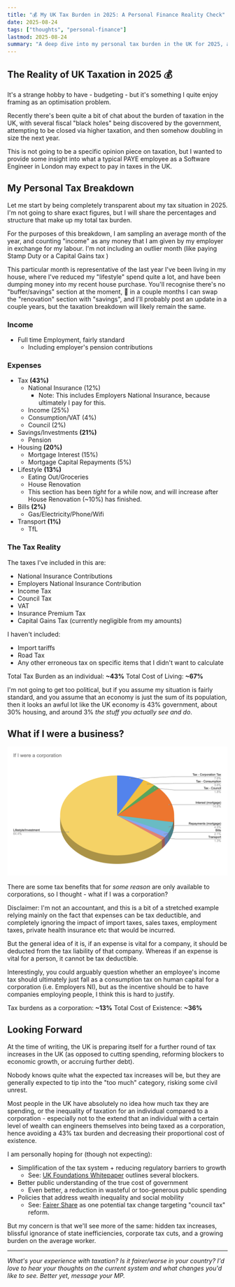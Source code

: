 ```yaml
---
title: "💰 My UK Tax Burden in 2025: A Personal Finance Reality Check"
date: 2025-08-24
tags: ["thoughts", "personal-finance"]
lastmod: 2025-08-24
summary: "A deep dive into my personal tax burden in the UK for 2025, and concerns about the future of taxation for average UK taxpayers."
---
```


## The Reality of UK Taxation in 2025 💰

It's a strange hobby to have - budgeting - but it's something I quite enjoy framing as an optimisation problem.

Recently there's been quite a bit of chat about the burden of taxation in the UK, with several fiscal "black holes" being discovered by the government, attempting to be closed via higher taxation, and then somehow doubling in size the next year.

This is not going to be a specific opinion piece on taxation, but I wanted to provide some insight into what a typical PAYE employee as a Software Engineer in London may expect to pay in taxes in the UK.

## My Personal Tax Breakdown

Let me start by being completely transparent about my tax situation in 2025.
I'm not going to share exact figures, but I will share the percentages and structure that make up my total tax burden.

For the purposes of this breakdown, I am sampling an average month of the year, and counting "income" as any money that I am given by my employer in exchange for my labour.
I'm not including an outlier month (like paying Stamp Duty or a Capital Gains tax )

This particular month is representative of the last year I've been living in my house, where I've reduced my "lifestyle" spend quite a lot, and have been dumping money into my recent house purchase.
You'll recognise there's no "buffer/savings" section at the moment, 🤞 in a couple months I can swap the "renovation" section with "savings", and I'll probably post an update in a couple years, but the taxation breakdown will likely remain the same.

### Income

- Full time Employment, fairly standard
  - Including employer's pension contributions

### Expenses

- Tax **(43%)**
  - National Insurance (12%)
    - Note: This includes Employers National Insurance, because ultimately I pay for this.
  - Income (25%)
  - Consumption/VAT (4%)
  - Council (2%)
- Savings/Investments **(21%)**
  - Pension
- Housing **(20%)**
  - Mortgage Interest (15%)
  - Mortgage Capital Repayments (5%)
- Lifestyle **(13%)**
  - Eating Out/Groceries
  - House Renovation
  - This section has been _tight_ for a while now, and will increase after House Renovation (~10%) has finished.
- Bills **(2%)**
  - Gas/Electricity/Phone/Wifi
- Transport **(1%)**
  - TfL

### The Tax Reality

The taxes I've included in this are:

- National Insurance Contributions
- Employers National Insurance Contribution
- Income Tax
- Council Tax
- VAT
- Insurance Premium Tax
- Capital Gains Tax (currently negligible from my amounts)

I haven't included:

- Import tariffs
- Road Tax
- Any other erroneous tax on specific items that I didn't want to calculate

Total Tax Burden as an individual: **~43%**
Total Cost of Living: **~67%**

I'm not going to get too political, but if you assume my situation is fairly standard, and you assume that an economy is just the sum of its population, then it looks an awful lot like the UK economy is 43% government, about 30% housing, and around 3% _the stuff you actually see and do_.

## What if I were a business?

![Tax rates viewing my income and expenses as a corporation](./if-i-were-a-corporation.png)

There are some tax benefits that for _some reason_ are only available to corporations, so I thought - what if I was a corporation?

Disclaimer: I'm not an accountant, and this is a bit of a stretched example relying mainly on the fact that expenses can be tax deductible, and completely ignoring the impact of import taxes, sales taxes, employment taxes, private health insurance etc that would be incurred.

But the general idea of it is, if an expense is vital for a company, it should be deducted from the tax liability of that company.
Whereas if an expense is vital for a person, it cannot be tax deductible.

Interestingly, you could arguably question whether an employee's income tax should ultimately just fall as a consumption tax on human capital for a corporation (i.e. Employers NI), but as the incentive should be to have companies employing people, I think this is hard to justify.

Tax burdens as a corporation: **~13%**
Total Cost of Existence: **~36%**

## Looking Forward

At the time of writing, the UK is preparing itself for a further round of tax increases in the UK (as opposed to cutting spending, reforming blockers to economic growth, or accruing further debt).

Nobody knows quite what the expected tax increases will be, but they are generally expected to tip into the "too much" category, risking some civil unrest.

Most people in the UK have absolutely no idea how much tax they are spending, or the inequality of taxation for an individual compared to a corporation - especially not to the extend that an individual with a certain level of wealth can engineers themselves into being taxed as a corporation, hence avoiding a 43% tax burden and decreasing their proportional cost of existence.

I am personally hoping for (though not expecting):

- Simplification of the tax system + reducing regulatory barriers to growth
  - See: [UK Foundations Whitepaper](https://ukfoundations.co/) outlines several blockers.
- Better public understanding of the true cost of government
  - Even better, a reduction in wasteful or too-generous public spending
- Policies that address wealth inequality and social mobility
  - See: [Fairer Share](https://fairershare.org.uk/) as one potential tax change targeting "council tax" reform.

But my concern is that we'll see more of the same: hidden tax increases, blissful ignorance of state inefficiencies, corporate tax cuts, and a growing burden on the average worker.

---

_What's your experience with taxation? Is it fairer/worse in your country? I'd love to hear your thoughts on the current system and what changes you'd like to see. Better yet, message your MP._

